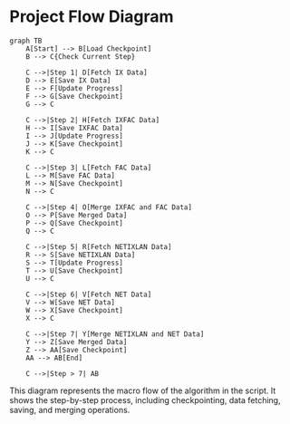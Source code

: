 # Project Flow Diagram

```mermaid
graph TB
    A[Start] --> B[Load Checkpoint]
    B --> C{Check Current Step}
    
    C -->|Step 1| D[Fetch IX Data]
    D --> E[Save IX Data]
    E --> F[Update Progress]
    F --> G[Save Checkpoint]
    G --> C
    
    C -->|Step 2| H[Fetch IXFAC Data]
    H --> I[Save IXFAC Data]
    I --> J[Update Progress]
    J --> K[Save Checkpoint]
    K --> C
    
    C -->|Step 3| L[Fetch FAC Data]
    L --> M[Save FAC Data]
    M --> N[Save Checkpoint]
    N --> C
    
    C -->|Step 4| O[Merge IXFAC and FAC Data]
    O --> P[Save Merged Data]
    P --> Q[Save Checkpoint]
    Q --> C
    
    C -->|Step 5| R[Fetch NETIXLAN Data]
    R --> S[Save NETIXLAN Data]
    S --> T[Update Progress]
    T --> U[Save Checkpoint]
    U --> C
    
    C -->|Step 6| V[Fetch NET Data]
    V --> W[Save NET Data]
    W --> X[Save Checkpoint]
    X --> C
    
    C -->|Step 7| Y[Merge NETIXLAN and NET Data]
    Y --> Z[Save Merged Data]
    Z --> AA[Save Checkpoint]
    AA --> AB[End]
    
    C -->|Step > 7| AB
```

This diagram represents the macro flow of the algorithm in the script. It shows the step-by-step process, including checkpointing, data fetching, saving, and merging operations.
